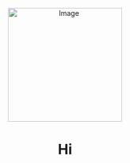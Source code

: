 <p align="center">
<img src="https://files.catbox.moe/fijbd8.jpg" alt="Image" width="230" height="230">

<h1 align="center">Hi</h1>
